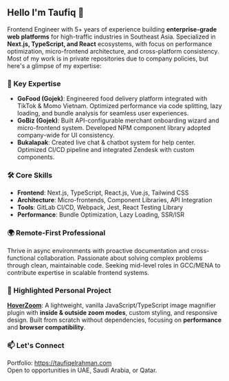 ## Hello I'm Taufiq 👋
Frontend Engineer with 5+ years of experience building **enterprise-grade web platforms** for high-traffic industries in Southeast Asia. Specialized in **Next.js, TypeScript, and React** ecosystems, with focus on performance optimization, micro-frontend architecture, and cross-platform consistency. Most of my work is in private repositories due to company policies, but here's a glimpse of my expertise:  

### 🚀 Key Expertise
- **GoFood (Gojek)**: Engineered food delivery platform integrated with TikTok & Momo Vietnam. Optimized performance via code splitting, lazy loading, and bundle analysis for seamless user experiences.  
- **GoBiz (Gojek)**: Built API-configurable merchant onboarding wizard and micro-frontend system. Developed NPM component library adopted company-wide for UI consistency.  
- **Bukalapak**: Created live chat & chatbot system for help center. Optimized CI/CD pipeline and integrated Zendesk with custom components.  

### 🛠️ Core Skills
- **Frontend**: Next.js, TypeScript, React.js, Vue.js, Tailwind CSS  
- **Architecture**: Micro-frontends, Component Libraries, API Integration  
- **Tools**: GitLab CI/CD, Webpack, Jest, React Testing Library  
- **Performance**: Bundle Optimization, Lazy Loading, SSR/ISR  

### 🌍 Remote-First Professional
Thrive in async environments with proactive documentation and cross-functional collaboration. Passionate about solving complex problems through clean, maintainable code. Seeking mid-level roles in GCC/MENA to contribute expertise in scalable frontend systems.

### 🎯 Highlighted Personal Project

**[HoverZoom](https://hoverzoom.taufiqelrahman.com)**: A lightweight, vanilla JavaScript/TypeScript image magnifier plugin with **inside & outside zoom modes**, custom styling, and responsive design. Built from scratch without dependencies, focusing on **performance** and **browser compatibility**.

### 📫 Let's Connect
Portfolio: https://taufiqelrahman.com  
Open to opportunities in UAE, Saudi Arabia, or Qatar.

